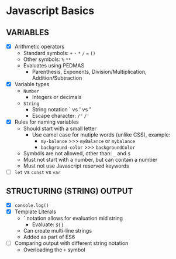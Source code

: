 # Javascript Basics

## VARIABLES
- [X] Arithmetic operators
    - Standard symbols: `+` `-` `*` `/` `=` `()`
    - Other symbols: `%` `**`
    - Evaluates using PEDMAS
        - Parenthesis, Exponents, Division/Multiplication, Addition/Subtraction
- [X] Variable types
    - `Number`
        - Integers or decimals
    - `String`
        - String notation ` vs ' vs "
        - Escape character: `/"` `/'`
- [X] Rules for naming variables
    - Should start with a small letter
        - Use camel case for mutiple words (unlike CSS), example:
            - `my-balance` >>> `myBalance` or `mybalance`
            - `background-color` >>> `backgroundColor`
    - Symbols are not allowed, other than: `_` and `$`
    - Must not start with a number, but can contain a number
    - Must not use Javascript reserved keywords
- [ ] `let` vs `const` vs `var`

## STRUCTURING (STRING) OUTPUT
- [X] `console.log()`
- [X] Template Literals
    - ` notation allows for evaluation mid string        
        - Evaluate: `${}`
    - Can create multi-line strings
    - Added as part of ES6
- [ ] Comparing output with different string notation
    - Overloading the `+` symbol